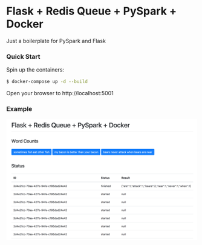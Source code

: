 # Flask + Redis Queue + PySpark + Docker

Just a boilerplate for PySpark and Flask

### Quick Start

Spin up the containers:

```sh
$ docker-compose up -d --build
```

Open your browser to http://localhost:5001

### Example

![](app.png)
